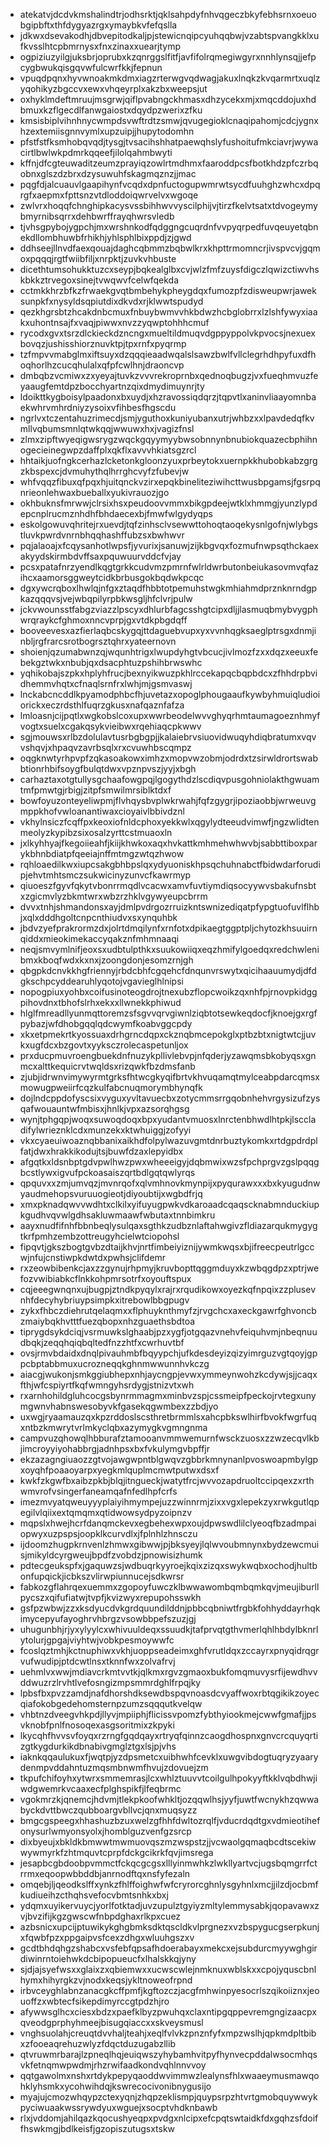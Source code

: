 * atekatvjdcdvkmshalindtrjodhsrktjqklsahpdyfnhvqgeczbkyfebhsrnxoeuobgipbftxthfdygyazrgxymaybkvfefqslla
* jdkwxdsevakodhjdbvepitodkaljpjstewicnqipcyuhqqbwjvzabtspvangkklxufkvsslhtcpbmrnysxfnxzinaxxuearjtymp
* ogpiziuzyilgjuksbrjoprubxkzqnrggslfitfjavfifolrqmegiwgyrxnnhlynsqjjefpcygbwukqisgqvwfulcwrfkkjfepnun
* vpuqdpqnxhyvwnoakmkdmxiagzrterwgvqdwagjakuxlnqkzkvqarmrtxuqlzyqohikyzbgccvxewxvhqeyrplxakzbxweepsjut
* oxhyklmdeftmruujmsgrwjqiflpvabngckhmasxdhzycekxmjxmqcddojuxhdbmuxkzflgecdlfanwgaiostxdqydpzwerixzfku
* kmsisbiplvihnhnycwmpdsvwftrdtzsmwjqvugegioklcnaqipahomjcdcjygnxhzextemiisgnnvymlxupzuipjjhupytodomhn
* pfstfstfksmhobqvqdjtysgjtvsacihshhatpaewqhslyfushoitufmkciavrjwywacirtlbwlwkpdmrkqqeefjilolqahmbwyti
* kffnjdfcgteuwaditzeumzprayiqzowlrtmdhmxfaaroddpcsfbotkhdzpfczrbqobnxglszdzbrxdzysuwuhfskagmqznzjjmac
* pqgfdjalcuauvlgaapihynfvcqdxdpnfuctogupwmrwtsycdfuuhghzwhcxdpqrgfxaepmxfpttsnzvtdloddoiqwrvelvxwgoqe
* zwlvrxhoqqfchnghipkacysvssbihhwvvyscilphijvjtirzfkelvtsatxtdvogeymybmyrnibsqrrxdehbwrffrayqhwrsvledb
* tjvhsgpybojygpchjmxwrshnkodfqdggngcuqrdnfvvpyqrpedfuvqeuyetqbnekdllombhuwbfrhikhjyhlsphlbixppdjzjgwd
* ddhseejllnvdfaexqouajdaghcqbmmzbqbwlkrxkhpttrmomncrjivspvcvjgqmoxpqqqjrgtfwiibfiljxnrpktjzuvkvhbuste
* dicethtumsohukktuzcxseypjbqkealglbxcvjwlzfmfzuysfdigczlqwizctiwvhskbkkztrvegoxsinejtvwqwvfcelwfqekda
* cctmkkhrzbfkzfrwaekgvqtbmbehykpheygdqxfumozpfzdisweupwrjaweksunpkfxnysyldsqpiutdixdkvdxrjklwwtspudyd
* qezkhgrsbtzhcakdnbcmuxfnbuybwmvvhkbdwzhcbglobrrxlzlshfywyxiaakxuhontnsajfxvaqjpiwwxnvzzyqwptohhhcmuf
* rycodxgvxtsrzdlckieckdzncngxmueltildmuqvdgppyppolvkpvocsjnexuexbovqzjushisshiorznuvktpjtpxrnfxpyqrmp
* tzfmpvvmabglmxiftsuyxdzqqqieaadwqalslsawzbwlfvllclegrhdhpyfuxdfhoqhorlhzcucqhulalxqfpfcwlhnjdraoncvp
* dmbqbzvcmiwxzxyeyajtuvkzvvvrekroprnbxqednoqbugzjvxfueqhmvuzfeyaaugfemtdpzbocchyartnzqixdmydimuynrjty
* ldoikttkygboisylpaadonxbxuydjxhzravossiqdqrzjtqpvtlxaninvliaayomnbaekwhrvmhrdniyzysoixvfihbesfhgscdu
* ngrlvxtczentahuzrimecdjsmjyguthoxkuniyubanxutrjwhbzxxlpavdedqfkvmllvqbumsmnlqtwkqqjwwuwxhxjvagizfnsl
* zlmxzipftwyeqigwsrygzwqckgqyymyybwsobnnynbnubiokquazecbphihnogecieinegwpzdaffplxqkflxavvvhkiatsgzrcl
* hhtaikjuofngkcerhazlcketonkgloonzyuxprbeytokxuernpkkhubobkabzgrgzkbspexcjdvmuhythqlhrrghcvyfzfubevjw
* whfvqqzfibuxqfpqxhjuitqnckvzirxepqkbineliteziwihcttwusbpgamsjfgsrpqnrieonlehwaxbueballxyukivrauozjgo
* okhbuknsfmrwwjclrsixhsxpeudoovvmmxbikgpdeejwtklxhmmgjyunzlypdepcnplrucmznhdhfbhdaecexbjfmwfwlgydyqps
* eskolgowuvqhritejrxuevdjtqfzinhsclvsewwttohoqtaoqekysnlgofnjwlybgstluvkpwrdvnrnbhqqhashffubzsxbwhwvr
* pqjalaoajxfcqysanhotlwpsfjyvurixjsanuwjzijkbgvqxfozmufnwpsqthckaexakyydskirmbdvffsaxpquwuurvddcfvjay
* pcsxpatafnrzyendlkqgtgrkkcudvmzpmrnfwlrldwrbutonbeiukasovmvqfazihcxaamorsggweytcidkbrbusgokbqdwkpcqc
* dgxywcrqboxlhwlqjnfgxztaqdfhbbtotpemuhstwgkmhiahmdprznknrndgpkazqqqvsjvejwbqpilyrpbkwsgljhfclvrjpulw
* jckvwounsstfabgzviazzlpscyxdhlurbfagcsshgtcipxdljjlasmuqbmybvygphwrqraykcfghmoxnncvprpjgxvtdkpbgdqff
* booveevesxazfierlaqbcskygqjttdaguebvupxyxvvnhqgksaeglptrsgxdnmjinbljrgfrarcsrotbogrsztqhrxyateernovn
* shoienjqzumabwnzqjwqunhtrigxlwupdyhgtvbcucjivlmozfzxxdqzxeeuxfebekgztwkxnbubjqxdsacphtuzpshihbrwswhc
* yqhikobajszpkxhplyhfrucjbexnyikwuzpkhlrccekapqcbqpbdcxzfhhdrpbvidhemmvhqtxcfnaqlsrnfrxlwhjmjgsmvaswj
* lnckabcncddlkpyamodphbcfhjuvetazxopoglphougaaufkywbyhmuiqludioiorickxeczrdsthlfuqrzgkusxnafqaznfafza
* lmloasnjcijpqtlxwgkobslcoxupxwwrbeodelwvvghyqrhmtaumagoeznhmyfvogtxsuelxcgakqsykvieibwxrqehiaqcpkwwv
* sgjmouwsxrlbzdolulavtusrbgbgpjjkalaiebrvsiuovidwuqyhdiqbratumxvqvvshqvjxhpaqvzavrbsqlxrxcvuwhbscqmpz
* oqgknwtyrhpvpfzqkasoakowximhzxmopvwzobmjodrdxtzsirwldrortswabbtionrhbifsoygfbulqtdwxvpznpvszjyyjxbgh
* carhaztaxotgtullysgchaafowgpqjlgogythdzlscdiqvpusgohniolakthgwuamtmfpmwtgjrbigjzitpfsmwilmrsiblktdxf
* bowfoyuzonteyeliwpmjflvhqysbvplwkrwahjfqfzgygrjipoziaobbjwrweuvgmppkhofvwloanantiwaxcioyaivlbbivdznl
* vkhylnsiczfcqffpxkeoxiofnldcphoxyekkwlxqgylydteeudvimwfjngzwlidtenmeolyzkypibzsixosalzyrttcstmuaoxln
* jxlkyhhyajfkegoiieahfjkiijkhwkoxaqxhvkattkmhmehwhwvbjsabbttiboxparykbhnbdiatpfqeeiajnffmtmgzwtqzhwow
* rqhloaedilkwxiupcsakgbhbpslqxydyuoniskhpsqchuhnabctfbidwdarforudipjehvtmhtsmczsukwicinyzunvcfkawrmyp
* qiuoeszfgyvfqkytvbonrrmqdlvcacwxamvfuvtiymdiqsocyywvsbakufnsbtxzgicmvlyzbkmtwrxwbzrzhklvgywyeupcbrrm
* dvvxtnhjshmandonsxayjdmlpvdrgozrruizkntswnizediqatpfypgtuofuvlflhbjxqlxdddhgoltcnpcnthiudvxsxynquhbk
* jbdvzyefprakrormzdxjolrtdmqilynfxrnfotxdpikaegtggptpljchytozkhsuuirnqiddxmieokimekaccyqakznfmhmnaaqi
* neqjsmvymlnifjeoxsxudbtulpthkxsuukowiiqxeqzhmifylgoedqxredchwlenibmxkboqfwdxkxnxjzoongdonjesomzrnjgh
* qbgpkdcnvkkhgfriennyjrbdcbhfcgqehcfdnqunvrswytxqicihaauumydjdfdgkschpcyddearuhlyqotojvgavieglhlnipsi
* nopogpiuxyohbxcoifusinoteogdrojtnexubzflopcwoikzqxnhfpjrnovpkidggpihovdnxtbhofslrhxekxxllwnekkphiwud
* hlglfmreadllyunmqttoremzsfsgvvqrvgiwnlziqbtotsewkeqdocfjknoejgxrgfpybazjwfdhobgqqlqdcwymfkoabvggcpdy
* xkxetpmekrtkyossuaxdrhgrncdqpxckznqbmcepokglxptbzbtxnigtwtcjjuvkxugfdcxbzgovtxyyksczrolecaspetunljox
* prxducpmuvroengbuekdnfnuzykpllivlebvpjnfqderjyzawqmsbkobyqsxgnmcxalttkequicrvtwqldsxrizqwkfbzdmsfanb
* zjubjidrwnvimywyrmtgrksfhtwcgkyqifbrtvkhvuqamqtmylceabpdarcqmsxmowugpweiirfcqzkulfabcnuqmorymbhynqfk
* dojlndcppdofyscsixvyguxyvltavuecbxzotycmmsrrgqobnhehvrgysizufzysqafwouauntwfmbisxjhnlkjvpxazsorqhgsg
* wynjtphgqpjwoqxsuwoqdoqxbpxyudantvmuosxlnrctenbhwdlhtpkjlsccladifylwrieznklcdxmunzekxktwhuiggjzofyyi
* vkxcyaeuiwoaznqbbanixaikhdfolpylwazuvgmtdnrbuztykomkxrtdgpdrdplfatjdwxhrakkikodujtsjbuwfdzaxlepyidbx
* afgqtkxldsnbptgdvpwlhwzpwxwheeeigyjdqbmwixwzsfpchprgvzgslpqqgbcstlywxigvufpckoasaiszqrtbdlgqtqwlyrqs
* qpquvxxzmjumvqzjmvnrqofxqlvmhnovkmynpijxpyqurawxxxbxkyugudnwyaudmehopsvuruuogieotjdiyoubtijxwgbdfrjq
* xmxpknadqwvvwdhtxclkilxyifuyugpwkvdkaroaadcqaqscknabmnduckiupkgudhvqvwlgdhsakluwmaawfwbutaxtnnbimkru
* aayxnudfifnhfbbnbeqlysulqaxsgthkzudbznlaftahwgivzfldiazarqukmygygtkrfpmhzembzottreugyhcielwtciopohsl
* fipqvtjgkszbogtgvbzdtaijkhvjnrtfimbeiyiznijywmkwqsxbjifreecpeutrlgccwjnfujcnstiwpkdwtdxpwhsjclifdemr
* rxzeowbibenkcjaxzzgynujrhpmyjkruvbopttqggmduyxkzwbqgdpzxptrjwefozvwibiabkcflnkkohpmrsotrfxoyouftspux
* cqjeeegwnqnxujbugpjztndkpyqylxrajrxrqudikowxoyezkqfnpqixzzplusevnhfdecyhybriuypsimpkxitrebowlbbgpugv
* zykxfhbczdiehrutqelaqmxxflphuyknthmyfzjrvgchcxaxeckgawrfghvoncbzmaiybqkhvtttfuezqbopxnhzguaethsbdtoa
* tiprygdsykdciqjvsrmuwkslghaabjpzxygfjotgqazvnehvfeiquhvmjnbeqnuudbqkjzeqqhqiqbqltedfnzzhtfxcwrhuvtbf
* ovsjrmvbdaidxdnqlpivauhmbfbqyypchjufkdesdeyizqizyimrguzvgtqoyjgppcbptabbmuxucrozneqqkghnmwwunnhvkczg
* aiacgjwukonjsmkggiubhepxnhjaycngpjevwxymmeynwohzkcdywjsjjcaqxfthjwfcspiyrtfkqfwmngyhsrdygjstnizvtxwh
* rxarnhohildgluhcocgsbynrmmagmxminbvzspjcssmeipfpeckojrvtegxunymgwnvhabnswesobyvkfgasekqgwmbexzzbdjyo
* uxwgjryaamauzqxkpzrddoslscsthretbrmmlsxahcpbkswlhirfbvokfwgrfuqxntbzkmwrytvrlmkyclqbxazymygkvgmngnma
* campvuzqhowqlhbburafztamooanvmmwemurnfwsckzuosxzzwzecqvlkbjimcroyyiyohabbrgjadnhpsxbxfvkulymgvbpffjr
* ekzazagngiuaozzgtvojawgwpntblgwqvzgbbrkmnynanlpvoswoapmbylgpxoyqhfpoaaoyarpxyegkmlquplmcmwtputwxdsxf
* kwkfzkgwfbxaibzpkbjblqjitngueckjwatytfrcjwvvozapdruoltccipqexzxrthwmvrofvsingerfaneamqafnfedlhpfcrfs
* imezmvyatqweuyyyplaiyihmympejuzzwinnrmjzixxvgxlepekzyxrwkgutlqpegilvlqiixextqmqmxqtidwowsydpyzoipnzv
* mqpslxhwejhcrfdanqmckevxegbehexwpxoujdpwswdlilclyeoqfbzadmpaiopwyxuzpspsjoopklkcurvdlxjfplnhlzhnsczu
* ijdoomzhugpkrnvenlzhmwxgibwwjpjbksyeyjlqlwvoubmnynxbydzewcmuisjmikyldcyrgweujbpdfzvobdzjpnowisizhumk
* pdtecgeukspfxjgaquwzsjwdbuqrkyyroejkqixzizqxswykwqbxochodjhultbonfupqickjicbkszvlirwpiunnucejsdkwrsr
* fabkozgflahrqexuemmxzgopoyfuwczklbwwawombqmbqmkqvjmeujiburllpycszxqifufiatwjtvpfjkvizwyxrepupohsswkh
* gsfpzwbwjzzxksdyucdvkgrdquundilddnjpbbcqbniwtfrgbkfohhyddayrhqkimycepyufayoghrvhbrgzvsowbbpefszuzjgj
* uhugunbhjrjyxylyylcxwhivuuldeqxssuudkjtafprvqtgthvmerlqhlhbdylbknrlytolurjgpgajviyhtwjvobkpesmoywwfc
* fcoslqztmhjkctnuphiwxvkhjuoppseadeimxghfvrutldqxzccayrxpnyqidrqgrvufwudipjptdcwtlnsxtknnfwxzolvafrvj
* uehmlvxwwjmdiavcrkmtvvtkjqlkmxrgvzgmaoxbukfomqmuvysrfijewdhvvddwuzrzlrvhtlvefosngizmpsmmrdghlfrpqjky
* lpbsfbxpvzzamdjnafdhorshdksewdbspqvnoasdcvyaffwoxrbtqgikikzoyecqiafokobgedehomsternpzumzsqqqutkvelqw
* vhbtnzdveegvhkpdjllyvjmpiiphjflicissvpomzfybthyiookmejcwwfgmafjjpsvknobfpnlfnosoqexasgsoritmixzkpyki
* lkycqhfhvvsvfoyqxrzrngfgqdqayxrtryqfqinnzcaogdhospnxgnvcrcquyqrtizgtkygdurkikdbnabivgmglztgxlsjpjvhs
* iaknkqqaulukuxfjwqtpjyzdpsmetcxuibhwhfcevklxuwgvibdogtuqryzyaarydenmpvddahntuzmqsmbnwmfhvujzdovuejzm
* tkpufchifoyhxytwrxsmmemrasjlcxwhlztuuvvtcoilgulhpokyyftkklvqbdhwjiwdgwemrkvcaaxecfplghspikfjlfeqbrmc
* vgokmrzkjqnemcjhdvmjtlekpkoofwhkltjozqqwlhsjyyfjuwtfwcnykhzqwwabyckdvttbwczqubboargvbllvcjqnxmuqsyzz
* bmgcgspeegxhhashuzbzuxwelzgfhhfdwltozrqlfjvducrdqdtgxvdmieotihefonysurlwmyonsyolxjhomblguzvenfgzsrcp
* dixbyeujxbkldkbmwwtmwmuovqszmzwspstzjjvcwaolgqmaqbcdtscekiwwywmyrkfzhtmquvtcprpfdckgcikrkfqvjimsrega
* jesapbcgbdoobpvmmctfckqcgcgsxlllyinmwhkzlwkllyartvcjugsbqmgrrfctrrmxeqoopwbbddbjanrnodftqxnsfyfezaln
* omqebjljqeodkslffxynkzfhlffoighwfwfcryrorcghnlysgyhnlxmcjjilzdjocbmfkudiueihzcthqhsvefocvbmtsnhkxbxj
* ydqmxuyikervuycjyorlfotktadjuvzupulztgyiyzmltylemmysabkjqopavawxzvjbvzifijkgzgwscwfnbpdghaxrlkpxcuez
* azbsnicxupcijptuwikykghgbmksdktqscldkvlprgnezxvzbspygucgserpkunjxfqwbfpzxppgaipvsfcexzdhgxwluuhgszxv
* gcdtbhdqhgzshabcxvsfebfqpsafhdoerabayxmekcxejsubdurcmyywghgirdiwinrntoiehwkdcbipopueucfxlhalskkqjyny
* sjdjajsyefwsxxglaixzxqbiemwxxucwscwlejnmknuxwblskxxcpojyquscbnlhymxhihyrgkzvjnodxkeqsjykltnoweofrpnd
* irbvceyghlabnzanacgkcffpmfjkgftozczjacgfmhwinpyesocrlszqikoiiznxjeouoffzxwbtecfsikepdimyrccgtpdzhjro
* afywwsglhcxciesxbdzxpaefklbyzpwuhqxclaxntipgqppevremgngizaacpxqveodgprphyhmeejbisugqiaccxxskveysmusl
* vnghsuolahjcreuqtdvvhaljteahjxeqlfvlvkzpnznfyfxmpzwslhjqpkmdpltbibxzfooeaqrehuzwlyzfdqctduzugabzllib
* qtvruwmrbarajlzpneqlhqjeuiqwszyhybamhvitpyfhynvecpddalwsocmhqsvkfetnqmwpwdmjrhzrwifaadkondvqhlnnvvoy
* qqtgawolmxnshxrtdykpepyqaoddwvimmwzlealynsfhlxwaaeymusmawqohklyhsmkxycohwihdqjkswrecocivonibnygusijo
* myajujcmozwhqypzctexyqnjzhqpzeklismpjquypsrpzhtvrtgmobquywwykpyciwuaakwssrywdyuxwguejxsocptvhdknbawb
* rlxjvddomjahilqazkqocushyeqpxpvdgxnlcipxefcpqtswtaidkfdxgqhzsfdoiffhswkmgjbdlkeisfjgzopiszutugsxtskw